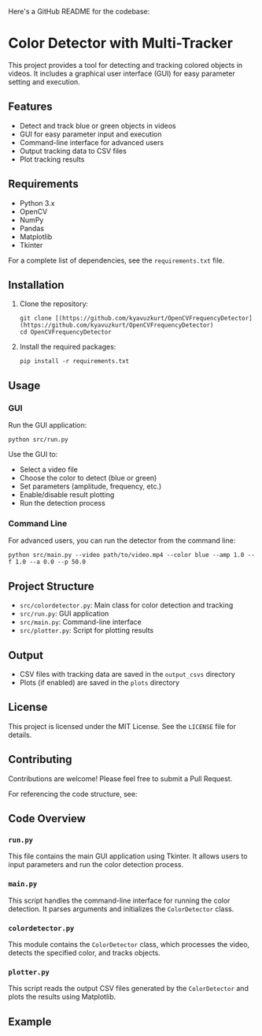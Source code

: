 Here's a GitHub README for the codebase:

# Color Detector with Multi-Tracker

This project provides a tool for detecting and tracking colored objects in videos. It includes a graphical user interface (GUI) for easy parameter setting and execution.

## Features

- Detect and track blue or green objects in videos
- GUI for easy parameter input and execution
- Command-line interface for advanced users
- Output tracking data to CSV files
- Plot tracking results

## Requirements

- Python 3.x
- OpenCV
- NumPy
- Pandas
- Matplotlib
- Tkinter

For a complete list of dependencies, see the `requirements.txt` file.

## Installation

1. Clone the repository:
   ```
   git clone [(https://github.com/kyavuzkurt/OpenCVFrequencyDetector](https://github.com/kyavuzkurt/OpenCVFrequencyDetector)
   cd OpenCVFrequencyDetector
   ```

2. Install the required packages:
   ```
   pip install -r requirements.txt
   ```

## Usage

### GUI

Run the GUI application:

```
python src/run.py
```

Use the GUI to:
- Select a video file
- Choose the color to detect (blue or green)
- Set parameters (amplitude, frequency, etc.)
- Enable/disable result plotting
- Run the detection process

### Command Line

For advanced users, you can run the detector from the command line:

```
python src/main.py --video path/to/video.mp4 --color blue --amp 1.0 --f 1.0 --a 0.0 --p 50.0
```

## Project Structure

- `src/colordetector.py`: Main class for color detection and tracking
- `src/run.py`: GUI application
- `src/main.py`: Command-line interface
- `src/plotter.py`: Script for plotting results

## Output

- CSV files with tracking data are saved in the `output_csvs` directory
- Plots (if enabled) are saved in the `plots` directory

## License

This project is licensed under the MIT License. See the `LICENSE` file for details.

## Contributing

Contributions are welcome! Please feel free to submit a Pull Request.

For referencing the code structure, see:


## Code Overview

### `run.py`

This file contains the main GUI application using Tkinter. It allows users to input parameters and run the color detection process.

### `main.py`

This script handles the command-line interface for running the color detection. It parses arguments and initializes the `ColorDetector` class.

### `colordetector.py`

This module contains the `ColorDetector` class, which processes the video, detects the specified color, and tracks objects.

### `plotter.py`

This script reads the output CSV files generated by the `ColorDetector` and plots the results using Matplotlib.

## Example
```
